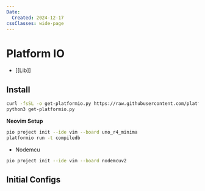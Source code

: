```yaml
---
Date:
  Created: 2024-12-17
cssClasses: wide-page
---
```

# Platform IO 
- [[Lib]]
## Install
```bash
curl -fsSL -o get-platformio.py https://raw.githubusercontent.com/platformio/platformio-core-installer/master/get-platformio.py
python3 get-platformio.py
```
**Neovim Setup**
```bash
pio project init --ide vim --board uno_r4_minima
platformio run -t compiledb
```

- Nodemcu
```bash
pio project init --ide vim --board nodemcuv2
```
## Initial Configs 

	